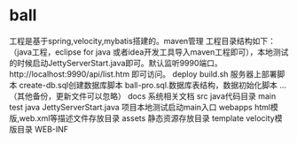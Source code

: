 ball
====
工程是基于spring,velocity,mybatis搭建的。maven管理
  工程目录结构如下：（java工程，eclipse for java 或者idea开发工具导入maven工程即可），本地测试的时候启动JettyServerStart.java即可。默认监听9990端口。http://localhost:9990/api/list.htm 即可访问。
  deploy
     build.sh  服务器上部署脚本
     create-db.sql创建数据库脚本
     ball-pro.sql.数据库表结构，数据初始化脚本
     ...（其他备份，更新文件可以忽略）
  docs
     系统相关文档
  src java代码目录
        main
        test
            java
                 JettyServerStart.java 项目本地测试启动main入口
  webapps  html模版,web.xml等描述文件存放目录
      assets  静态资源存放目录
      template velocity模版目录
      WEB-INF